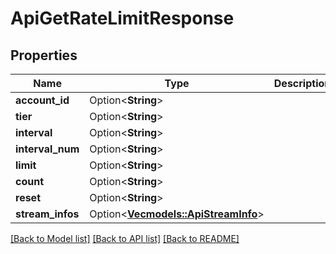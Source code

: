 # ApiGetRateLimitResponse

## Properties

Name | Type | Description | Notes
------------ | ------------- | ------------- | -------------
**account_id** | Option<**String**> |  | [optional]
**tier** | Option<**String**> |  | [optional]
**interval** | Option<**String**> |  | [optional]
**interval_num** | Option<**String**> |  | [optional]
**limit** | Option<**String**> |  | [optional]
**count** | Option<**String**> |  | [optional]
**reset** | Option<**String**> |  | [optional]
**stream_infos** | Option<[**Vec<models::ApiStreamInfo>**](apiStreamInfo.md)> |  | [optional]

[[Back to Model list]](../README.md#documentation-for-models) [[Back to API list]](../README.md#documentation-for-api-endpoints) [[Back to README]](../README.md)


